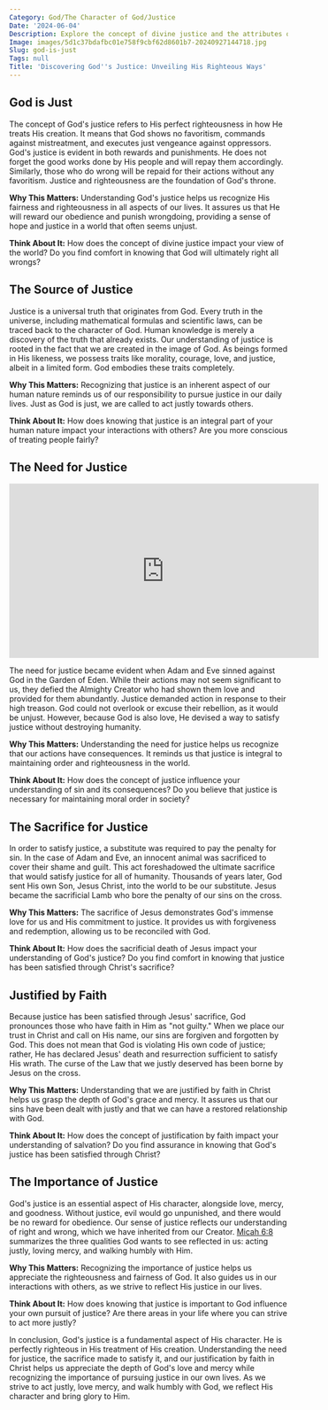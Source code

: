 ```yaml
---
Category: God/The Character of God/Justice
Date: '2024-06-04'
Description: Explore the concept of divine justice and the attributes of a just God in this insightful article that delves into the belief in God's fairness and righteousness.
Image: images/5d1c37bdafbc01e758f9cbf62d8601b7-20240927144718.jpg
Slug: god-is-just
Tags: null
Title: 'Discovering God''s Justice: Unveiling His Righteous Ways'
---
```


## God is Just

The concept of God's justice refers to His perfect righteousness in how He treats His creation. It means that God shows no favoritism, commands against mistreatment, and executes just vengeance against oppressors. God's justice is evident in both rewards and punishments. He does not forget the good works done by His people and will repay them accordingly. Similarly, those who do wrong will be repaid for their actions without any favoritism. Justice and righteousness are the foundation of God's throne.

**Why This Matters:** Understanding God's justice helps us recognize His fairness and righteousness in all aspects of our lives. It assures us that He will reward our obedience and punish wrongdoing, providing a sense of hope and justice in a world that often seems unjust. 

**Think About It:** How does the concept of divine justice impact your view of the world? Do you find comfort in knowing that God will ultimately right all wrongs?

## The Source of Justice

Justice is a universal truth that originates from God. Every truth in the universe, including mathematical formulas and scientific laws, can be traced back to the character of God. Human knowledge is merely a discovery of the truth that already exists. Our understanding of justice is rooted in the fact that we are created in the image of God. As beings formed in His likeness, we possess traits like morality, courage, love, and justice, albeit in a limited form. God embodies these traits completely.

**Why This Matters:** Recognizing that justice is an inherent aspect of our human nature reminds us of our responsibility to pursue justice in our daily lives. Just as God is just, we are called to act justly towards others.

**Think About It:** How does knowing that justice is an integral part of your human nature impact your interactions with others? Are you more conscious of treating people fairly?

## The Need for Justice


<iframe width="560" height="315" src="https://www.youtube.com/embed/QPywCD-TSd0" frameborder="0" allow="autoplay; encrypted-media" allowfullscreen></iframe>


The need for justice became evident when Adam and Eve sinned against God in the Garden of Eden. While their actions may not seem significant to us, they defied the Almighty Creator who had shown them love and provided for them abundantly. Justice demanded action in response to their high treason. God could not overlook or excuse their rebellion, as it would be unjust. However, because God is also love, He devised a way to satisfy justice without destroying humanity.

**Why This Matters:** Understanding the need for justice helps us recognize that our actions have consequences. It reminds us that justice is integral to maintaining order and righteousness in the world.

**Think About It:** How does the concept of justice influence your understanding of sin and its consequences? Do you believe that justice is necessary for maintaining moral order in society?

## The Sacrifice for Justice

In order to satisfy justice, a substitute was required to pay the penalty for sin. In the case of Adam and Eve, an innocent animal was sacrificed to cover their shame and guilt. This act foreshadowed the ultimate sacrifice that would satisfy justice for all of humanity. Thousands of years later, God sent His own Son, Jesus Christ, into the world to be our substitute. Jesus became the sacrificial Lamb who bore the penalty of our sins on the cross.

**Why This Matters:** The sacrifice of Jesus demonstrates God's immense love for us and His commitment to justice. It provides us with forgiveness and redemption, allowing us to be reconciled with God.

**Think About It:** How does the sacrificial death of Jesus impact your understanding of God's justice? Do you find comfort in knowing that justice has been satisfied through Christ's sacrifice?

## Justified by Faith

Because justice has been satisfied through Jesus' sacrifice, God pronounces those who have faith in Him as "not guilty." When we place our trust in Christ and call on His name, our sins are forgiven and forgotten by God. This does not mean that God is violating His own code of justice; rather, He has declared Jesus' death and resurrection sufficient to satisfy His wrath. The curse of the Law that we justly deserved has been borne by Jesus on the cross.

**Why This Matters:** Understanding that we are justified by faith in Christ helps us grasp the depth of God's grace and mercy. It assures us that our sins have been dealt with justly and that we can have a restored relationship with God.

**Think About It:** How does the concept of justification by faith impact your understanding of salvation? Do you find assurance in knowing that God's justice has been satisfied through Christ?

## The Importance of Justice

God's justice is an essential aspect of His character, alongside love, mercy, and goodness. Without justice, evil would go unpunished, and there would be no reward for obedience. Our sense of justice reflects our understanding of right and wrong, which we have inherited from our Creator. [Micah 6:8](https://www.bibleref.com/Micah/6/Micah-6-8.html) summarizes the three qualities God wants to see reflected in us: acting justly, loving mercy, and walking humbly with Him.

**Why This Matters:** Recognizing the importance of justice helps us appreciate the righteousness and fairness of God. It also guides us in our interactions with others, as we strive to reflect His justice in our lives.

**Think About It:** How does knowing that justice is important to God influence your own pursuit of justice? Are there areas in your life where you can strive to act more justly?

In conclusion, God's justice is a fundamental aspect of His character. He is perfectly righteous in His treatment of His creation. Understanding the need for justice, the sacrifice made to satisfy it, and our justification by faith in Christ helps us appreciate the depth of God's love and mercy while recognizing the importance of pursuing justice in our own lives. As we strive to act justly, love mercy, and walk humbly with God, we reflect His character and bring glory to Him.